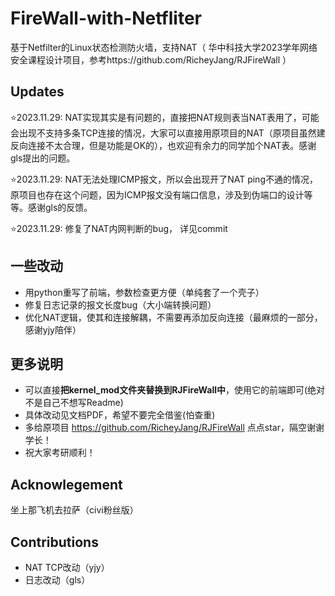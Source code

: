 # FireWall-with-Netfliter

基于Netfilter的Linux状态检测防火墙，支持NAT（ 华中科技大学2023学年网络安全课程设计项目，参考https://github.com/RicheyJang/RJFireWall ）

## Updates
⭐️2023.11.29: NAT实现其实是有问题的，直接把NAT规则表当NAT表用了，可能会出现不支持多条TCP连接的情况，大家可以直接用原项目的NAT（原项目虽然建反向连接不太合理，但是功能是OK的），也欢迎有余力的同学加个NAT表。感谢gls提出的问题。

⭐️2023.11.29: NAT无法处理ICMP报文，所以会出现开了NAT ping不通的情况，原项目也存在这个问题，因为ICMP报文没有端口信息，涉及到伪端口的设计等等。感谢gls的反馈。

⭐️2023.11.29: 修复了NAT内网判断的bug， 详见commit

## 一些改动
- 用python重写了前端，参数检查更方便（单纯套了一个壳子）
- 修复日志记录的报文长度bug（大小端转换问题）
- 优化NAT逻辑，使其和连接解耦，不需要再添加反向连接（最麻烦的一部分，感谢yjy陪伴）

## 更多说明
- 可以直接**把kernel_mod文件夹替换到RJFireWall中**，使用它的前端即可(绝对不是自己不想写Readme)
- 具体改动见文档PDF，希望不要完全借鉴(怕查重)
- 多给原项目 https://github.com/RicheyJang/RJFireWall 点点star，隔空谢谢学长！
- 祝大家考研顺利！

## Acknowlegement
坐上那飞机去拉萨（civi粉丝版）

## Contributions
- NAT TCP改动（yjy）
- 日志改动（gls）
